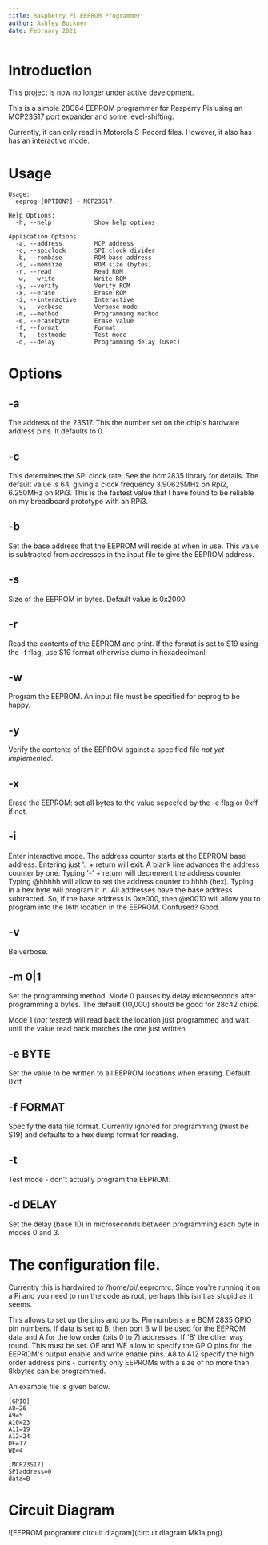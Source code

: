 ```yaml
---
title: Raspberry Pi EEPROM Programmer
author: Ashley Buckner
date: February 2021
---
```


# Introduction
This project is now no longer under active development.

This is a simple 28C64 EEPROM programmer for Rasperry Pis using an MCP23S17
port expander and some level-shifting.

Currently, it can only read in Motorola S-Record files. However, it also has has
an interactive mode.

# Usage

```
Usage:
  eeprog [OPTION?] - MCP23S17.

Help Options:
  -h, --help            Show help options

Application Options:
  -a, --address         MCP address
  -c, --spiclock        SPI clock divider
  -b, --rombase         ROM base address
  -s, --memsize         ROM size (bytes)
  -r, --read            Read ROM
  -w, --write           Write ROM
  -y, --verify          Verify ROM
  -x, --erase           Erase ROM
  -i, --interactive     Interactive
  -v, --verbose         Verbose mode
  -m, --method          Programming method
  -e, --erasebyte       Erase value
  -f, --format          Format
  -t, --testmode        Test mode
  -d, --delay           Programming delay (usec)
```
# Options

## -a	
The address of the 23S17. This the number set on the chip's hardware address pins. It defaults to 0.

## -c 
This determines the SPI clock rate. See the bcm2835 library for details. The default value is
64, giving a clock frequency 3.90625MHz on Rpi2, 6.250MHz on RPi3. This is the fastest value
that I have found to be reliable on my breadboard prototype with an RPi3.

## -b 
Set the base address that the EEPROM will reside at when in use. This value is subtracted from
addresses in the input file to give the EEPROM address.

## -s
Size of the EEPROM in bytes. Default value is 0x2000.

## -r
Read the contents of the EEPROM and print. If the format is set to S19 using the -f flag,
use S19 format otherwise dumo in hexadecimanl.

## -w
Program the EEPROM. An input file must be specified for eeprog to be happy.

## -y
Verify the contents of the EEPROM against a specified file *not yet implemented*.

## -x
Erase the EEPROM: set all bytes to the value sepecfed by the -e flag or 0xff if not.

## -i
Enter interactive mode. The address counter starts at the EEPROM base address.
Entering just '.' + return will exit. A blank line advances the address
counter by one. Typing '-' + return will decrement the address counter. Typing @hhhhh will allow to set the 
address counter to hhhh (hex). Typing in a hex byte will program it in. All addresses have the base address
subtracted. So, if the base address is 0xe000, then @e0010 will allow you to program into the
16th location in the EEPROM. Confused? Good.

## -v
Be verbose.

## -m 0|1
Set the programming method. Mode 0 pauses by delay microseconds after programming a bytes. The
default (10,000) should be good for 28c42 chips.  

Mode 1 (*not tested*) will read back the location just programmed and wait until the value
read back matches the one just written.

## -e BYTE
Set the value to be written to all EEPROM locations when erasing. Default 0xff.

## -f FORMAT
Specify the data file format. Currently ignored for programming (must be S19) and defaults to a
hex dump format for reading.

## -t
Test mode - don't actually program the EEPROM.

## -d DELAY
Set the delay (base 10) in microseconds between programming each byte in modes 0 and 3.

# The configuration file.
Currently this is hardwired to /home/pi/.eepromrc. Since you're running it on a Pi
and you need to run the code as root, perhaps this isn't as stupid as it seems.

This allows to set up the pins and ports. Pin numbers are BCM 2835 GPIO pin numbers. 
If data is set to B, then port B will be used for the EEPROM data and A for the low
order (bits 0 to 7) addresses. If 'B' the other way round. This must be set. OE
and WE allow to specify the GPIO pins for the EEPROM's output enable and write
enable pins. A8 to A12 specify the high order address pins - currently only EEPROMs
with a size of no more than 8kbytes can be programmed.

An example file is given below.  

```
[GPIO]
A8=26
A9=5
A10=23
A11=19
A12=24
OE=17
WE=4

[MCP23S17]
SPIaddress=0
data=B
```

# Circuit Diagram

![EEPROM programmr circuit diagram](circuit diagram Mk1a.png)
